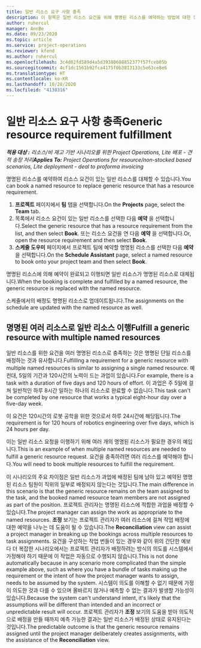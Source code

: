 ```yaml
---
title: 일반 리소스 요구 사항 충족
description: 이 항목은 일반 리소스 요건을 위해 명명된 리소스를 예약하는 방법에 대한 정보를 제공합니다.
author: ruhercul
manager: AnnBe
ms.date: 09/23/2020
ms.topic: article
ms.service: project-operations
ms.reviewer: kfend
ms.author: ruhercul
ms.openlocfilehash: 3c4d02fd589d4a5d39380688852377f57fceb05b
ms.sourcegitcommit: 4cf1dc1561b92fca4175f0b3813133c5e63ce8e6
ms.translationtype: HT
ms.contentlocale: ko-KR
ms.lasthandoff: 10/28/2020
ms.locfileid: "4130316"
---
```

# <a name="generic-resource-requirement-fulfillment"></a><span data-ttu-id="5ba04-103">일반 리소스 요구 사항 충족</span><span class="sxs-lookup"><span data-stu-id="5ba04-103">Generic resource requirement fulfillment</span></span>

<span data-ttu-id="5ba04-104">_**적용 대상 :** 리소스/비 재고 기반 시나리오를 위한 Project Operations, Lite 배포 - 견적 송장 처리_</span><span class="sxs-lookup"><span data-stu-id="5ba04-104">_**Applies To:** Project Operations for resource/non-stocked based scenarios, Lite deployment - deal to proforma invoicing_</span></span>

<span data-ttu-id="5ba04-105">명명된 리소스를 예약하여 리소스 요건이 있는 일반 리소스를 대체할 수 있습니다.</span><span class="sxs-lookup"><span data-stu-id="5ba04-105">You can book a named resource to replace generic resource that has a resource requirement.</span></span>

1. <span data-ttu-id="5ba04-106">**프로젝트** 페이지에서 **팀** 탭을 선택합니다.</span><span class="sxs-lookup"><span data-stu-id="5ba04-106">On the **Projects** page, select the **Team** tab.</span></span>
2. <span data-ttu-id="5ba04-107">목록에서 리소스 요건이 있는 일반 리소스를 선택한 다음 **예약** 을 선택합니다.</span><span class="sxs-lookup"><span data-stu-id="5ba04-107">Select the generic resource that has a resource requirement from the list, and then select **Book**.</span></span> <span data-ttu-id="5ba04-108">또는 리소스 요건을 연 다음 **예약** 을 선택합니다.</span><span class="sxs-lookup"><span data-stu-id="5ba04-108">Or, open the resource requirement and then select **Book**.</span></span>
3. <span data-ttu-id="5ba04-109">**스케줄 도우미** 페이지에서 프로젝트 팀에 예약할 명명된 리소스를 선택한 다음 **예약** 을 선택합니다.</span><span class="sxs-lookup"><span data-stu-id="5ba04-109">On the **Schedule Assistant** page, select a named resource to book onto your project team and then select **Book**.</span></span>

<span data-ttu-id="5ba04-110">명명된 리소스에 의해 예약이 완료되고 이행되면 일반 리소스가 명명된 리소스로 대체됩니다.</span><span class="sxs-lookup"><span data-stu-id="5ba04-110">When the booking is complete and fulfilled by a named resource, the generic resource is replaced with the named resource.</span></span>

<span data-ttu-id="5ba04-111">스케줄에서의 배정도 명명된 리소스로 업데이트됩니다.</span><span class="sxs-lookup"><span data-stu-id="5ba04-111">The assignments on the schedule are updated with the named resource as well.</span></span>

## <a name="fulfill-a-generic-resource-with-multiple-named-resources"></a><span data-ttu-id="5ba04-112">명명된 여러 리소스로 일반 리소스 이행</span><span class="sxs-lookup"><span data-stu-id="5ba04-112">Fulfill a generic resource with multiple named resources</span></span>
<span data-ttu-id="5ba04-113">일반 리소스를 위한 요건을 여러 명명된 리소스로 충족하는 것은 명명된 단일 리소스를 배정하는 것과 유사합니다.</span><span class="sxs-lookup"><span data-stu-id="5ba04-113">Fulfilling a requirement for a generic resource with multiple named resources is similar to assigning a single named resource.</span></span> <span data-ttu-id="5ba04-114">예컨대, 5일의 기간과 120시간의 노력이 드는 과업이 있습니다.</span><span class="sxs-lookup"><span data-stu-id="5ba04-114">For example, there is a task with a duration of five days and 120 hours of effort.</span></span> <span data-ttu-id="5ba04-115">이 과업은 주 5일에 걸쳐 일반적인 하루 8시간 일하는 하나의 리소스로 완료할 수 없습니다.</span><span class="sxs-lookup"><span data-stu-id="5ba04-115">This task can't be completed by one resource that works a typical eight-hour day over a five-day week.</span></span> 

<span data-ttu-id="5ba04-116">이 요건은 120시간의 로봇 공학을 위한 것으로서 하루 24시간에 해당됩니다.</span><span class="sxs-lookup"><span data-stu-id="5ba04-116">The requirement is for 120 hours of robotics engineering over five days, which is 24 hours per day.</span></span>

<span data-ttu-id="5ba04-117">이는 일반 리소스 요청을 이행하기 위해 여러 개의 명명된 리소스가 필요한 경우의 예입니다.</span><span class="sxs-lookup"><span data-stu-id="5ba04-117">This is an example of when multiple named resources are needed to fulfill a generic resource request.</span></span> <span data-ttu-id="5ba04-118">요건을 충족하려면 여러 리소스를 예약해야 합니다.</span><span class="sxs-lookup"><span data-stu-id="5ba04-118">You will need to book multiple resources to fulfill the requirement.</span></span>

<span data-ttu-id="5ba04-119">이 시나리오의 주요 차이점은 일반 리소스가 과업에 배정된 팀에 남아 있고 예약된 명명된 리소스 팀원이 직위의 일부로 배정되지 않는다는 것입니다.</span><span class="sxs-lookup"><span data-stu-id="5ba04-119">The main difference in this scenario is that the generic resource remains on the team assigned to the task, and the booked named resource team members are not assigned as part of the position.</span></span> <span data-ttu-id="5ba04-120">프로젝트 관리자는 명명된 리소스에 적합한 과업을 배정할 수 있습니다.</span><span class="sxs-lookup"><span data-stu-id="5ba04-120">The project manager can assign the work as appropriate to the named resources.</span></span> <span data-ttu-id="5ba04-121">**조정** 보기는 프로젝트 관리자가 여러 리소스에 걸쳐 작업 배정에 대한 예약을 나누는 데 도움이 될 수 있습니다.</span><span class="sxs-lookup"><span data-stu-id="5ba04-121">The **Reconciliation** view can assist a project manager in breaking up the bookings across multiple resources to task assignments.</span></span> <span data-ttu-id="5ba04-122">요건을 구성하는 작업 번들이 있는 경우와 같이 위의 간단한 예보다 더 복잡한 시나리오에서는 프로젝트 관리자가 배정하려는 방식의 의도를 시스템에서 가정해야 하기 때문에 이 작업은 자동으로 수행되지 않습니다.</span><span class="sxs-lookup"><span data-stu-id="5ba04-122">This is not done automatically because in any scenario more complicated than the simple example above, such as where you have a bundle of tasks making up the requirement or the intent of how the project manager wants to assign, needs to be assumed by the system.</span></span> <span data-ttu-id="5ba04-123">시스템이 의도를 이해할 수 없기 때문에 가정이 의도한 것과 다를 수 있으며 올바르지 않거나 예측할 수 없는 결과가 발생할 가능성이 있습니다.</span><span class="sxs-lookup"><span data-stu-id="5ba04-123">Because the system can't understand intent, it's likely that the assumptions will be different than intended and an incorrect or unpredictable result will occur.</span></span> <span data-ttu-id="5ba04-124">프로젝트 관리자가 **조정** 보기의 도움을 받아 의도적으로 배정을 만들 때까지 예측 가능한 결과는 일반 리소스가 배정된 상태로 유지된다는 것입니다.</span><span class="sxs-lookup"><span data-stu-id="5ba04-124">The predictable outcome is that the generic resource remains assigned until the project manager deliberately creates assignments, with the assistance of the **Reconciliation** view.</span></span>


